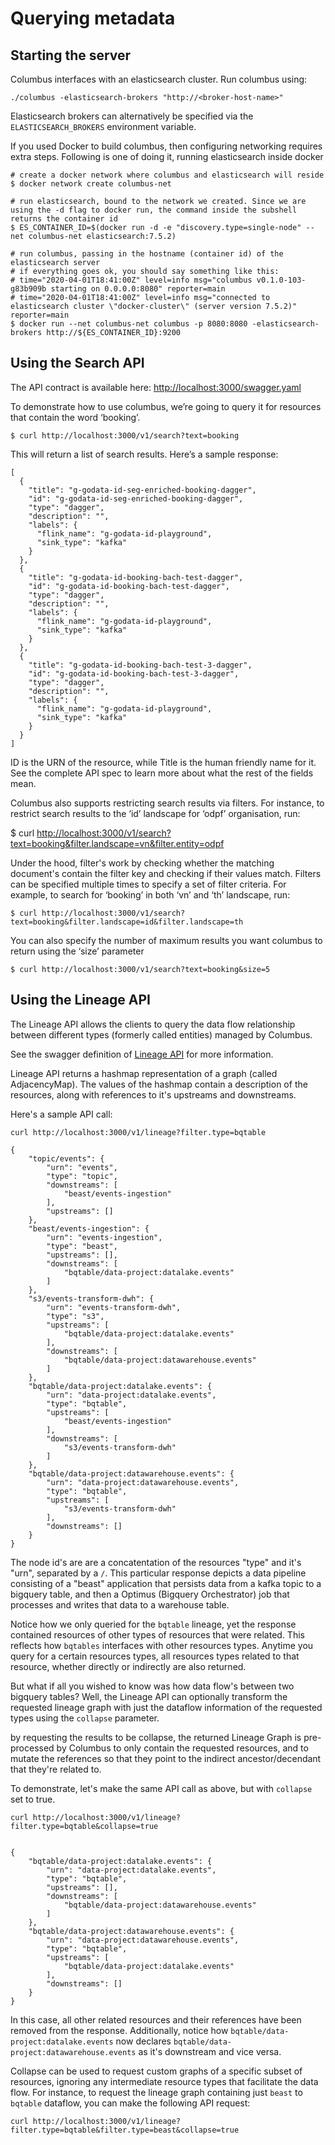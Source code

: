 # Querying  metadata

## Starting the server

Columbus interfaces with an elasticsearch cluster. Run columbus using:

```text
./columbus -elasticsearch-brokers "http://<broker-host-name>"
```

Elasticsearch brokers can alternatively be specified via the `ELASTICSEARCH_BROKERS` environment variable.

If you used Docker to build columbus, then configuring networking requires extra steps. Following is one of doing it, running elasticsearch inside docker

```text
# create a docker network where columbus and elasticsearch will reside 
$ docker network create columbus-net

# run elasticsearch, bound to the network we created. Since we are using the -d flag to docker run, the command inside the subshell returns the container id
$ ES_CONTAINER_ID=$(docker run -d -e "discovery.type=single-node" --net columbus-net elasticsearch:7.5.2)

# run columbus, passing in the hostname (container id) of the elasticsearch server
# if everything goes ok, you should say something like this:
# time="2020-04-01T18:41:00Z" level=info msg="columbus v0.1.0-103-g83b909b starting on 0.0.0.0:8080" reporter=main
# time="2020-04-01T18:41:00Z" level=info msg="connected to elasticsearch cluster \"docker-cluster\" (server version 7.5.2)" reporter=main
$ docker run --net columbus-net columbus -p 8080:8080 -elasticsearch-brokers http://${ES_CONTAINER_ID}:9200
```

## Using the Search API

The API contract is available here: [http://localhost:3000/swagger.yaml](http://localhost:3000/swagger.yaml)

To demonstrate how to use columbus, we’re going to query it for resources that contain the word ‘booking’.

```text
$ curl http://localhost:3000/v1/search?text=booking
```

This will return a list of search results. Here’s a sample response:

```text
[
  {
    "title": "g-godata-id-seg-enriched-booking-dagger",
    "id": "g-godata-id-seg-enriched-booking-dagger",
    "type": "dagger",
    "description": "",
    "labels": {
      "flink_name": "g-godata-id-playground",
      "sink_type": "kafka"
    }
  },
  {
    "title": "g-godata-id-booking-bach-test-dagger",
    "id": "g-godata-id-booking-bach-test-dagger",
    "type": "dagger",
    "description": "",
    "labels": {
      "flink_name": "g-godata-id-playground",
      "sink_type": "kafka"
    }
  },
  {
    "title": "g-godata-id-booking-bach-test-3-dagger",
    "id": "g-godata-id-booking-bach-test-3-dagger",
    "type": "dagger",
    "description": "",
    "labels": {
      "flink_name": "g-godata-id-playground",
      "sink_type": "kafka"
    }
  }
]
```

ID is the URN of the resource, while Title is the human friendly name for it. See the complete API spec to learn more about what the rest of the fields mean.

Columbus also supports restricting search results via filters. For instance, to restrict search results to the ‘id’ landscape for ‘odpf’ organisation, run:

$ curl [http://localhost:3000/v1/search?text=booking&filter.landscape=vn&filter.entity=odpf](http://localhost:3000/v1/search?text=booking&filter.landscape=vn&filter.entity=odpf)

Under the hood, filter's work by checking whether the matching document's contain the filter key and checking if their values match. Filters can be specified multiple times to specify a set of filter criteria. For example, to search for ‘booking’ in both ‘vn’ and ‘th’ landscape, run:

```text
$ curl http://localhost:3000/v1/search?text=booking&filter.landscape=id&filter.landscape=th
```

You can also specify the number of maximum results you want columbus to return using the ‘size’ parameter

```text
$ curl http://localhost:3000/v1/search?text=booking&size=5
```

## Using the Lineage API

The Lineage API allows the clients to query the data flow relationship between different types \(formerly called entities\) managed by Columbus.

See the swagger definition of [Lineage API](http://localhost:3000/swagger.yaml) for more information.

Lineage API returns a hashmap representation of a graph \(called AdjacencyMap\). The values of the hashmap contain a description of the resources, along with references to it's upstreams and downstreams.

Here's a sample API call:

```text
curl http://localhost:3000/v1/lineage?filter.type=bqtable

{
    "topic/events": {
        "urn": "events",
        "type": "topic",
        "downstreams": [
            "beast/events-ingestion"
        ],
        "upstreams": []
    },
    "beast/events-ingestion": {
        "urn": "events-ingestion",
        "type": "beast",
        "upstreams": [],
        "downstreams": [
            "bqtable/data-project:datalake.events"
        ]
    },
    "s3/events-transform-dwh": {
        "urn": "events-transform-dwh",
        "type": "s3",
        "upstreams": [
            "bqtable/data-project:datalake.events"
        ],
        "downstreams": [
            "bqtable/data-project:datawarehouse.events"
        ]
    },
    "bqtable/data-project:datalake.events": {
        "urn": "data-project:datalake.events",
        "type": "bqtable",
        "upstreams": [
            "beast/events-ingestion"
        ],
        "downstreams": [
            "s3/events-transform-dwh"
        ]
    },
    "bqtable/data-project:datawarehouse.events": {
        "urn": "data-project:datawarehouse.events",
        "type": "bqtable",
        "upstreams": [
            "s3/events-transform-dwh"
        ],
        "downstreams": []
    }
}
```

The node id's are are a concatentation of the resources "type" and it's "urn", separated by a `/`. This particular response depicts a data pipeline consisting of a "beast" application that persists data from a kafka topic to a bigquery table, and then a Optimus \(Bigquery Orchestrator\) job that processes and writes that data to a warehouse table.

Notice how we only queried for the `bqtable` lineage, yet the response contained resources of other types of resources that were related. This reflects how `bqtables` interfaces with other resources types. Anytime you query for a certain resources types, all resources types related to that resource, whether directly or indirectly are also returned.

But what if all you wished to know was how data flow's between two bigquery tables? Well, the Lineage API can optionally transform the requested lineage graph with just the dataflow information of the requested types using the `collapse` parameter.

by requesting the results to be collapse, the returned Lineage Graph is pre-processed by Columbus to only contain the requested resources, and to mutate the references so that they point to the indirect ancestor/decendant that they're related to.

To demonstrate, let's make the same API call as above, but with `collapse` set to true.

```text
curl http://localhost:3000/v1/lineage?filter.type=bqtable&collapse=true


{
    "bqtable/data-project:datalake.events": {
        "urn": "data-project:datalake.events",
        "type": "bqtable",
        "upstreams": [],
        "downstreams": [
            "bqtable/data-project:datawarehouse.events"
        ]
    },
    "bqtable/data-project:datawarehouse.events": {
        "urn": "data-project:datawarehouse.events",
        "type": "bqtable",
        "upstreams": [
            "bqtable/data-project:datalake.events"
        ],
        "downstreams": []
    }
}
```

In this case, all other related resources and their references have been removed from the response. Additionally, notice how `bqtable/data-project:datalake.events` now declares `bqtable/data-project:datawarehouse.events` as it's downstream and vice versa.

Collapse can be used to request custom graphs of a specific subset of resources, ignoring any intermediate resource types that facilitate the data flow. For instance, to request the lineage graph containing just `beast` to `bqtable` dataflow, you can make the following API request:

```text
curl http://localhost:3000/v1/lineage?filter.type=bqtable&filter.type=beast&collapse=true
```

